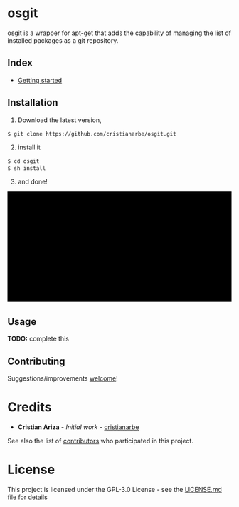 # osgit

osgit is a wrapper for apt-get that adds the capability of managing the list of installed packages as a git repository.

## Index

* [Getting started](#)

## Installation

1. Download the latest version,

```
$ git clone https://github.com/cristianarbe/osgit.git
```

2. install it

```
$ cd osgit
$ sh install
```

3. and done!

![img](gifs/installing.gif)

## Usage

**TODO:** complete this

## Contributing

Suggestions/improvements [welcome](https://github.com/cristianarbe/osgit/issues)!

# Credits

- **Cristian Ariza** - _Initial work_ - [cristianarbe](https://github.com/cristianarbe)

See also the list of [contributors](https://github.com/cristianarbe/gnad/contributors) who participated in this project.

# License

This project is licensed under the GPL-3.0 License - see the [LICENSE.md](LICENSE.md) file for details
